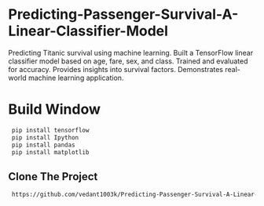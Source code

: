 # Predicting-Passenger-Survival-A-Linear-Classifier-Model
Predicting Titanic survival using machine learning. Built a TensorFlow linear classifier model based on age, fare, sex, and class. Trained and evaluated for accuracy. Provides insights into survival factors. Demonstrates real-world machine learning application.

# Build Window 
```bash
 pip install tensorflow
 pip install Ipython
 pip install pandas
 pip install matplotlib
```
## Clone The Project
```bash
 https://github.com/vedant1003k/Predicting-Passenger-Survival-A-Linear-Classifier-Model.git
```

